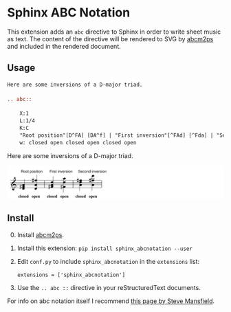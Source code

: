 # Sphinx ABC Notation

This extension adds an `abc` directive to Sphinx in order to write sheet music
as text.  The content of the directive will be rendered to SVG by
[abcm2ps](https://github.com/leesavide/abcm2ps) and included in the rendered
document.

## Usage

```rst
Here are some inversions of a D-major triad.

.. abc::

    X:1
    L:1/4
    K:C
    "Root position"[D^FA] [DA^f] | "First inversion"[^FAd] [^Fda] | "Second inversion"[Ad^f] [Ad'^f] |
    w: closed open closed open closed open
```

Here are some inversions of a D-major triad.

![](example.svg)

## Install

0. Install [abcm2ps](https://github.com/leesavide/abcm2ps).
1. Install this extension: `pip install sphinx_abcnotation --user`
2. Edit `conf.py` to include `sphinx_abcnotation` in the `extensions` list:

    ```
    extensions = ['sphinx_abcnotation']
    ```

3. Use the `.. abc ::` directive in your reStructuredText documents.

For info on abc notation itself I recommend [this page by Steve
Mansfield](http://www.lesession.co.uk/abc/abc_notation.htm).
